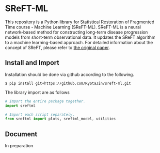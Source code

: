 # SReFT-ML
This repository is a Python library for Statistical Restoration of Fragmented Time course - Machine Learning (SReFT-ML). SReFT-ML is a neural network-based method for constructing long-term disease progression models from short-term observational data. It updates the SReFT algorithm to a machine learning-based approach. For detailed information about the concept of SReFT, please refer to [the original paper](https://ascpt.onlinelibrary.wiley.com/doi/10.1002/cpt.1166).


## Install and Import
Installation should be done via github according to the following.
```
$ pip install git+https://github.com/RyotaJin/sreft-ml.git
```

The library import are as follows
```python
# Import the entire package together.
import sreftml

# Import each script separately.
from sreftml import plots, sreftml_model, utilities
```

## Document
In preparation
